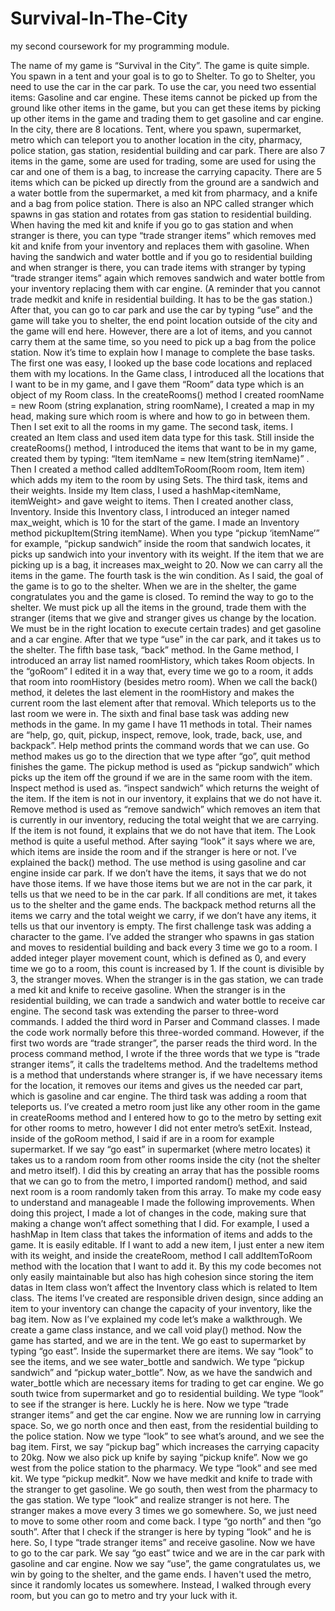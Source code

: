 # Survival-In-The-City
my second coursework for my programming module.


The name of my game is “Survival in the City”. The game is quite simple. You spawn in a
tent and your goal is to go to Shelter. To go to Shelter, you need to use the car in the car
park. To use the car, you need two essential items: Gasoline and car engine. These items
cannot be picked up from the ground like other items in the game, but you can get these
items by picking up other items in the game and trading them to get gasoline and car
engine.
In the city, there are 8 locations. Tent, where you spawn, supermarket, metro which can
teleport you to another location in the city, pharmacy, police station, gas station,
residential building and car park.
There are also 7 items in the game, some are used for trading, some are used for using the
car and one of them is a bag, to increase the carrying capacity. There are 5 items which can
be picked up directly from the ground are a sandwich and a water bottle from the
supermarket, a med kit from pharmacy, and a knife and a bag from police station. There is
also an NPC called stranger which spawns in gas station and rotates from gas station to
residential building. When having the med kit and knife if you go to gas station and when
stranger is there, you can type “trade stranger items” which removes med kit and knife
from your inventory and replaces them with gasoline. When having the sandwich and water
bottle and if you go to residential building and when stranger is there, you can trade items
with stranger by typing “trade stranger items” again which removes sandwich and water
bottle from your inventory replacing them with car engine. (A reminder that you cannot
trade medkit and knife in residential building. It has to be the gas station.) After that, you
can go to car park and use the car by typing “use” and the game will take you to shelter, the
end point location outside of the city and the game will end here. However, there are a lot
of items, and you cannot carry them at the same time, so you need to pick up a bag from
the police station.
Now it’s time to explain how I manage to complete the base tasks. The first one was easy, I
looked up the base code locations and replaced them with my locations. In the Game
class, I introduced all the locations that I want to be in my game, and I gave them “Room”
data type which is an object of my Room class. In the createRooms() method I created
roomName = new Room (string explanation, string roomName), I created a map in my
head, making sure which room is where and how to go in between them. Then I set exit to
all the rooms in my game.
The second task, items. I created an Item class and used item data type for this task. Still
inside the createRooms() method, I introduced the items that want to be in my game,
created them by typing: “Item itemName = new Item(string itemName)”
. Then I created a
method called addItemToRoom(Room room, Item item) which adds my item to the room
by using Sets.
The third task, items and their weights. Inside my Item class, I used a hashMap<itemName,
itemWeight> and gave weight to items. Then I created another class, Inventory. Inside this
Inventory class, I introduced an integer named max_weight, which is 10 for the start of the
game. I made an Inventory method pickupItem(String itemName). When you type “pickup
‘itemName’” for example, “pickup sandwich” inside the room that sandwich locates, it
picks up sandwich into your inventory with its weight. If the item that we are picking up is a
bag, it increases max_weight to 20. Now we can carry all the items in the game.
The fourth task is the win condition. As I said, the goal of the game is to go to the shelter.
When we are in the shelter, the game congratulates you and the game is closed. To remind
the way to go to the shelter. We must pick up all the items in the ground, trade them with
the stranger (items that we give and stranger gives us change by the location. We must be
in the right location to execute certain trades) and get gasoline and a car engine. After that
we type “use” in the car park, and it takes us to the shelter.
The fifth base task, “back” method. In the Game method, I introduced an array list named
roomHistory, which takes Room objects. In the “goRoom” I edited it in a way that, every
time we go to a room, it adds that room into roomHistory (besides metro room). When we
call the back() method, it deletes the last element in the roomHistory and makes the
current room the last element after that removal. Which teleports us to the last room we
were in.
The sixth and final base task was adding new methods in the game. In my game I have 11
methods in total. Their names are “help, go, quit, pickup, inspect, remove, look, trade,
back, use, and backpack”.
Help method prints the command words that we can use. Go method makes us go to the
direction that we type after “go”, quit method finishes the game. The pickup method is
used as “pickup sandwich” which picks up the item off the ground if we are in the same
room with the item. Inspect method is used as. “inspect sandwich” which returns the
weight of the item. If the item is not in our inventory, it explains that we do not have it.
Remove method is used as “remove sandwich” which removes an item that is currently in
our inventory, reducing the total weight that we are carrying. If the item is not found, it
explains that we do not have that item. The Look method is quite a useful method. After
saying “look” it says where we are, which items are inside the room and if the stranger is
here or not. I’ve explained the back() method. The use method is using gasoline and car
engine inside car park. If we don’t have the items, it says that we do not have those items.
If we have those items but we are not in the car park, it tells us that we need to be in the car
park. If all conditions are met, it takes us to the shelter and the game ends. The backpack
method returns all the items we carry and the total weight we carry, if we don’t have any
items, it tells us that our inventory is empty.
The first challenge task was adding a character to the game. I’ve added the stranger who
spawns in gas station and moves to residential building and back every 3 time we go to a
room. I added integer player movement count, which is defined as 0, and every time we go
to a room, this count is increased by 1. If the count is divisible by 3, the stranger moves.
When the stranger is in the gas station, we can trade a med kit and knife to receive
gasoline. When the stranger is in the residential building, we can trade a sandwich and
water bottle to receive car engine.
The second task was extending the parser to three-word commands. I added the third word
in Parser and Command classes. I made the code work normally before this three-worded
command. However, if the first two words are “trade stranger”, the parser reads the third
word. In the process command method, I wrote if the three words that we type is “trade
stranger items”, it calls the tradeItems method. And the tradeItems method is a method
that understands where stranger is, if we have necessary items for the location, it removes
our items and gives us the needed car part, which is gasoline and car engine.
The third task was adding a room that teleports us. I’ve created a metro room just like any
other room in the game in createRooms method and I entered how to go to the metro by
setting exit for other rooms to metro, however I did not enter metro’s setExit. Instead,
inside of the goRoom method, I said if are in a room for example supermarket. If we say “go
east” in supermarket (where metro locates) it takes us to a random room from other rooms
inside the city (not the shelter and metro itself). I did this by creating an array that has the
possible rooms that we can go to from the metro, I imported random() method, and said
next room is a room randomly taken from this array.
To make my code easy to understand and manageable I made the following improvements.
When doing this project, I made a lot of changes in the code, making sure that making a
change won’t affect something that I did. For example, I used a hashMap in Item class that
takes the information of items and adds to the game. It is easily editable. If I want to add a
new item, I just enter a new item with its weight, and inside the createRoom, method I call
addItemToRoom method with the location that I want to add it. By this my code becomes
not only easily maintainable but also has high cohesion since storing the item datas in Item
class won’t affect the Inventory class which is related to Item class. The items I’ve created
are responsible driven design, since adding an item to your inventory can change the
capacity of your inventory, like the bag item.
Now as I’ve explained my code let’s make a walkthrough. We create a game class
instance, and we call void play() method. Now the game has started, and we are in the tent.
We go east to supermarket by typing “go east”. Inside the supermarket there are items. We
say “look” to see the items, and we see water_bottle and sandwich. We type “pickup
sandwich” and “pickup water_bottle”. Now, as we have the sandwich and water_bottle
which are necessary items for trading to get car engine. We go south twice from
supermarket and go to residential building. We type “look” to see if the stranger is here.
Luckly he is here. Now we type “trade stranger items” and get the car engine. Now we are
running low in carrying space. So, we go north once and then east, from the residential
building to the police station. Now we type “look” to see what’s around, and we see the
bag item. First, we say “pickup bag” which increases the carrying capacity to 20kg. Now we
also pick up knife by saying “pickup knife”. Now we go west from the police station to the
pharmacy. We type “look” and see med kit. We type “pickup medkit”. Now we have medkit
and knife to trade with the stranger to get gasoline. We go south, then west from the
pharmacy to the gas station. We type “look” and realize stranger is not here. The stranger
makes a move every 3 times we go somewhere. So, we just need to move to some other
room and come back. I type “go north” and then “go south”. After that I check if the
stranger is here by typing “look” and he is here. So, I type “trade stranger items” and
receive gasoline. Now we have to go to the car park. We say “go east” twice and we are in
the car park with gasoline and car engine. Now we say “use”, the game congratulates us,
we win by going to the shelter, and the game ends.
I haven't used the metro, since it randomly locates us somewhere. Instead, I walked
through every room, but you can go to metro and try your luck with it.
